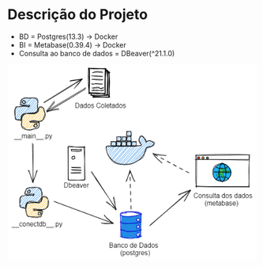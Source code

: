 
# Descrição do Projeto

- BD = Postgres(13.3) -> Docker
- BI = Metabase(0.39.4) -> Docker
- Consulta ao banco de dados = DBeaver(^21.1.0)

![ ](https://github.com/Prog-LucasAlves/dados_financeiros_b3/blob/master/image/img01.png)
